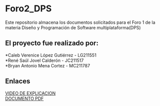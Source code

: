# Foro2_DPS
Este repositorio almacena los documentos solicitados para el Foro 1 de la materia Diseño y Programación de Software multiplataforma(DPS)

<h2>El proyecto fue realizado por:</h2>
*Caleb Verenice López Gutiérrez - LG211551<br>
*René Saúl Jovel Calderón - JC211517<br>
*Bryan Antonio Mena Cortez - MC211787<br>



## Enlaces
[VIDEO DE EXPLICACION](https://www.youtube.com/watch?v=vPz-0gTF8Vk)<br>
[DOCUMENTO PDF](https://drive.google.com/file/d/13UlWv9N0V64ux-H2P-LXl5KO6rx_HMO6/view?usp=sharing)<br>
